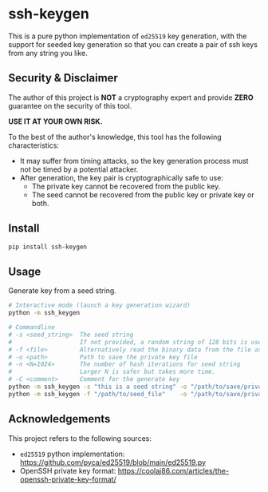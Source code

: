 # ssh-keygen
This is a pure python implementation of `ed25519` key generation, with the support for seeded key generation so that you can create a pair of ssh keys from any string you like.

## Security & Disclaimer
The author of this project is **NOT** a cryptography expert and provide **ZERO** guarantee on the security of this tool.

**USE IT AT YOUR OWN RISK.**

To the best of the author's knowledge, this tool has the following characteristics:
* It may suffer from timing attacks, so the key generation process must not be timed by a potential attacker.
* After generation, the key pair is cryptographically safe to use:
  * The private key cannot be recovered from the public key.
  * The seed cannot be recovered from the public key or private key or both.

## Install
```bash
pip install ssh-keygen
```

## Usage
Generate key from a seed string.
```bash
# Interactive mode (launch a key generation wizard)
python -m ssh_keygen

# Commandline
# -s <seed_string>  The seed string
#                   If not provided, a random string of 128 bits is used.
# -f <file>         Alternatively read the binary data from the file as seed 
# -o <path>         Path to save the private key file
# -n <N=1024>       The number of hash iterations for seed string
#                   Larger N is safer but takes more time.
# -C <comment>      Comment for the generate key
python -m ssh_keygen -s "this is a seed string" -o "/path/to/save/private_key"
python -m ssh_keygen -f "/path/to/seed_file"    -o "/path/to/save/private_key"
```

## Acknowledgements
This project refers to the following sources:
* `ed25519` python implementation: https://github.com/pyca/ed25519/blob/main/ed25519.py
* OpenSSH private key format: https://coolaj86.com/articles/the-openssh-private-key-format/